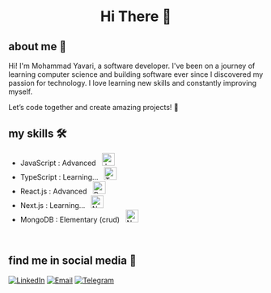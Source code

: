<h1 align="center">Hi There 👋</h1>



## about me 📌
Hi! I'm Mohammad Yavari, a software developer.
I've been on a journey of learning computer science and building software ever since I discovered my passion for technology.
I love learning new skills and constantly improving myself.

Let’s code together and create amazing projects! 🌟


## my skills 🛠️
<ul>  
    <li>JavaScript : Advanced &nbsp; <img src="https://skillicons.dev/icons?i=js" alt="JavaScript" width="25" height="25"></li>
    <li>TypeScript : Learning... &nbsp; <img src="https://skillicons.dev/icons?i=typescript" alt="TypeScript" width="25" height="25"></li> 
    <li>React.js : Advanced &nbsp; <img src="https://skillicons.dev/icons?i=react" alt="React.js" width="25" height="25"></li>
    <li>Next.js  : Learning... &nbsp; <img src="https://skillicons.dev/icons?i=nextjs" alt="Next.js" width="25" height="25"></li>
    <li>MongoDB  : Elementary (crud) &nbsp; <img src="https://skillicons.dev/icons?i=mongodb" alt="Next.js" width="25" height="25"></li>
</ul>

<!-- 
## other skills 🔧
<ul>
    <li>Redux &nbsp; <img src="https://skillicons.dev/icons?i=redux" alt="redux" width="25" height="25"></li> 
    <li>Sass &nbsp; <img src="https://skillicons.dev/icons?i=sass" alt="redux" width="25" height="25"></li> 
    <li>Tailwind CSS &nbsp; <img src="https://skillicons.dev/icons?i=tailwind" alt="Tailwind CSS" width="25" height="25"></li> 
</ul> 
-->


<!-- 
## My Projects 🚀
- [Crypto tracker](https://react-crypto-app-mu-dusky.vercel.app/)
- [Marketplace app](https://github.com/mmd-yavarii/rjs-shoping-app) 
-->





<br>

## find me in social media 🔎
<a href="https://www.linkedin.com/in/mohammad-yavarii-a9aa99339">![LinkedIn](https://img.shields.io/badge/LinkedIn-mmd_yavarii-0A66C2)</a> 
<a href="mailto:mdyavarii@gmail.com">![Email](https://img.shields.io/badge/Email-mdyavarii@gmail.com-0072C6)</a>
<a href="https://t.me/mmd_yavarii">![Telegram](https://img.shields.io/badge/Telegram-mmd_yavarii-0088CC)</a>


